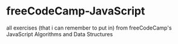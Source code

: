 # freeCodeCamp-JavaScript
all exercises (that i can remember to put in) from freeCodeCamp's JavaScript Algorithms and Data Structures
